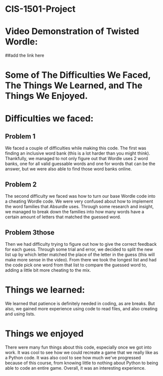 # CIS-1501-Project
# Video Demonstration of Twisted Wordle:
##add the link here


# Some of The Difficulties We Faced, The Things We Learned, and The Things We Enjoyed.
# Difficulties we faced:

## Problem 1
We faced a couple of difficulties while making this code. The first was finding an inclusive word bank (this is a lot harder than you might think). Thankfully, we managed to not only figure out that Wordle uses 
2 word banks, one for all valid guessable words and one for words that can be the answer, but we were also able to find those word banks online. 

## Problem 2
The second difficulty we faced was how to turn our base Wordle code into a cheating Wordle code. We were very confused about how to implement the word families that Absurdle uses. Through some research and insight, we 
managed to break down the families into how many words have a certain amount of letters that matched the guessed word.

## Problem 3those
Then we had difficulty trying to figure out how to give the correct feedback for each guess. Through some trial and error, we decided to split the new list up by which letter matched the place of the letter in the guess
(this will make more sense in the video). From there we took the longest list and had the code pick one word from that list to compare the guessed word to, adding a little bit more cheating to the mix. 

# Things we learned:
We learned that patience is definitely needed in coding, as are breaks. But also, we gained more experience using code to read files, and also creating and using lists. 

# Things we enjoyed
There were many fun things about this code, especially once we got into work. It was cool to see how we could recreate a game that we really like as a Python code. It was also cool to see how much we've progressed
because of this course, from knowing little to nothing about Python to being able to code an entire game. Overall, it was an interesting experience. 
